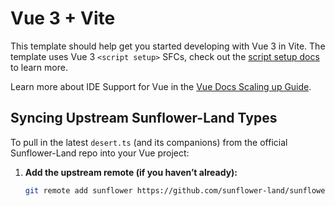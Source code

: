 # Vue 3 + Vite

This template should help get you started developing with Vue 3 in Vite. The template uses Vue 3 `<script setup>` SFCs, check out the [script setup docs](https://v3.vuejs.org/api/sfc-script-setup.html#sfc-script-setup) to learn more.

Learn more about IDE Support for Vue in the [Vue Docs Scaling up Guide](https://vuejs.org/guide/scaling-up/tooling.html#ide-support).


## Syncing Upstream Sunflower-Land Types

To pull in the latest `desert.ts` (and its companions) from the official Sunflower-Land repo into your Vue project:

1. **Add the upstream remote (if you haven’t already):**
   ```bash
   git remote add sunflower https://github.com/sunflower-land/sunflower-land.git

